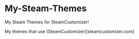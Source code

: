 # My-Steam-Themes
My Steam Themes for SteamCustomizer!

My themes that use (SteamCustomizer)[steamcustomizer.com]
